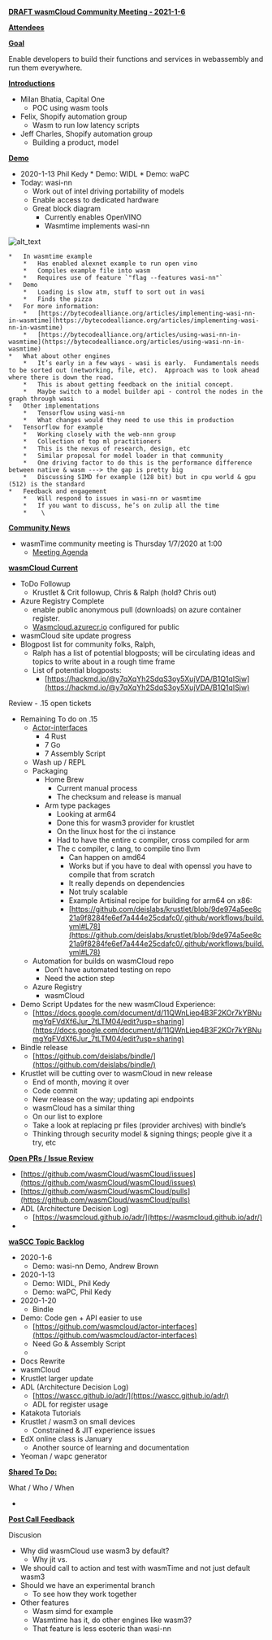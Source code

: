 **<span style="text-decoration:underline;">DRAFT wasmCloud Community Meeting - 2021-1-6</span>**

**<span style="text-decoration:underline;">Attendees</span>**

**<span style="text-decoration:underline;">Goal</span>**

Enable developers to build their functions and services in webassembly and run them everywhere.

**<span style="text-decoration:underline;">Introductions</span>**



*   Milan Bhatia, Capital One
    *   POC using wasm tools
*   Felix, Shopify automation group
    *   Wasm to run low latency scripts
*   Jeff Charles, Shopify automation group
    *   Building a product, model

**<span style="text-decoration:underline;">Demo</span>**



*    2020-1-13 Phil Kedy
    *   Demo: WIDL
    *   Demo: waPC
*   Today: wasi-nn
    *   Work out of intel driving portability of models
    *   Enable access to dedicated hardware
    *   Great block diagram
        *   Currently enables OpenVINO
        *   Wasmtime implements wasi-nn

![alt_text](images/2021-1-6-wwasi-nn.png "wasi-nn background")

    *   In wasmtime example
        *   Has enabled alexnet example to run open vino
        *   Compiles example file into wasm
        *   Requires use of feature `"flag --features wasi-nn"`
    *   Demo
        *   Loading is slow atm, stuff to sort out in wasi
        *   Finds the pizza
    *   For more information:
        *   [https://bytecodealliance.org/articles/implementing-wasi-nn-in-wasmtime](https://bytecodealliance.org/articles/implementing-wasi-nn-in-wasmtime)
        *   [https://bytecodealliance.org/articles/using-wasi-nn-in-wasmtime](https://bytecodealliance.org/articles/using-wasi-nn-in-wasmtime)
    *   What about other engines
        *   It’s early in a few ways - wasi is early.  Fundamentals needs to be sorted out (networking, file, etc).  Approach was to look ahead where there is down the road.
        *   This is about getting feedback on the initial concept.
        *   Maybe switch to a model builder api - control the nodes in the graph through wasi
    *   Other implementations
        *   Tensorflow using wasi-nn
        *   What changes would they need to use this in production
    *   Tensorflow for example
        *   Working closely with the web-nnn group
        *   Collection of top ml practitioners
        *   This is the nexus of research, design, etc
        *   Similar proposal for model loader in that community
        *   One driving factor to do this is the performance difference between native & wasm ---> the gap is pretty big
        *   Discussing SIMD for example (128 bit) but in cpu world & gpu (512) is the standard
    *   Feedback and engagement
        *   Will respond to issues in wasi-nn or wasmtime
        *   If you want to discuss, he’s on zulip all the time
        *    \


**<span style="text-decoration:underline;">Community News</span>**



*   wasmTime community meeting is Thursday 1/7/2020 at 1:00
    *   [Meeting Agenda](https://docs.google.com/document/d/1ZtxZNWbTNIhDdIXt27NQdwuc6D5O288l5HZKc_wC0FQ/edit#)

**<span style="text-decoration:underline;">wasmCloud Current</span>**



*   ToDo Followup
    *   Krustlet & Crit followup, Chris & Ralph (hold? Chris out)
*   Azure Registry Complete
    *   enable public anonymous pull (downloads) on azure container register.
    *   [Wasmcloud.azurecr.io](http://wasmcloud.azurecr.io/) configured for public
*   wasmCloud site update progress
*   Blogpost list for community folks, Ralph, 
    *   Ralph has a list of potential blogposts; will be circulating ideas and topics to write about in a rough time frame
    *   List of potential blogposts:
        *   [https://hackmd.io/@y7qXqYh2SdqS3oy5XujVDA/B1Q1qISjw](https://hackmd.io/@y7qXqYh2SdqS3oy5XujVDA/B1Q1qISjw)

Review - .15 open tickets



*   Remaining To do on .15
    *   [Actor-interfaces](https://github.com/wasmCloud/actor-interfaces/issues)
        *   4 Rust
        *   7 Go
        *   7 Assembly Script
    *   Wash up / REPL
    *   Packaging
        *   Home Brew
            *   Current manual process
            *   The checksum and release is manual
        *   Arm type packages
            *   Looking at arm64
            *   Done this for wasm3 provider for krustlet
            *   On the linux host for the ci instance
            *   Had to have the entire c compiler, cross compiled for arm
            *   The c compiler, c lang, to compile tino llvm
                *   Can happen on amd64
                *   Works but if you have to deal with openssl you have to compile that from scratch
                *   It really depends on dependencies
                *   Not truly scalable
                *   Example Artisinal recipe for building for arm64 on x86:
                *   [https://github.com/deislabs/krustlet/blob/9de974a5ee8c21a9f8284fe6ef7a444e25cdafc0/.github/workflows/build.yml#L78](https://github.com/deislabs/krustlet/blob/9de974a5ee8c21a9f8284fe6ef7a444e25cdafc0/.github/workflows/build.yml#L78)
    *   Automation for builds on wasmCloud repo
        *   Don’t have automated testing on repo
        *   Need the action step
    *   Azure Registry
        *   wasmCloud
*   Demo Script Updates for the new wasmCloud Experience:
    *   [https://docs.google.com/document/d/11QWnLiep4B3F2KOr7kYBNumgYqFVdXf6Jur_7tLTM04/edit?usp=sharing](https://docs.google.com/document/d/11QWnLiep4B3F2KOr7kYBNumgYqFVdXf6Jur_7tLTM04/edit?usp=sharing)
*   Bindle release
    *   [https://github.com/deislabs/bindle/](https://github.com/deislabs/bindle/)
*   Krustlet will be cutting over to wasmCloud in new release
    *   End of month, moving it over
    *   Code commit
    *   New release on the way; updating api endpoints
    *   wasmCloud has a similar thing
    *   On our list to explore
    *   Take a look at replacing pr files (provider archives) with bindle’s
    *   Thinking through security model & signing things; people give it a try, etc

**<span style="text-decoration:underline;">Open PRs / Issue Review</span>**



*   [https://github.com/wasmCloud/wasmCloud/issues](https://github.com/wasmCloud/wasmCloud/issues)
*   [https://github.com/wasmCloud/wasmCloud/pulls](https://github.com/wasmCloud/wasmCloud/pulls)
*   ADL (Architecture Decision Log)
    *   [https://wasmcloud.github.io/adr/](https://wasmcloud.github.io/adr/)
*   

**<span style="text-decoration:underline;">waSCC Topic Backlog</span>**



*   2020-1-6
    *   Demo: wasi-nn Demo, Andrew Brown
*   2020-1-13
    *   Demo: WIDL, Phil Kedy
    *   Demo: waPC, Phil Kedy
*   2020-1-20
    *   Bindle
*   Demo: Code gen + API easier to use
    *   [https://github.com/wasmcloud/actor-interfaces](https://github.com/wasmcloud/actor-interfaces)
    *   Need Go & Assembly Script
    *   
*   Docs Rewrite
*   wasmCloud
*   Krustlet larger update
*   ADL (Architecture Decision Log)
    *   [https://wascc.github.io/adr/](https://wascc.github.io/adr/)
    *   ADL for register usage
*   Katakota Tutorials
*   Krustlet / wasm3 on small devices
    *   Constrained & JIT experience issues
*   EdX online class is January
    *   Another source of learning and documentation 
*   Yeoman / wapc generator

**<span style="text-decoration:underline;">Shared To Do:</span>**

What / Who / When



*   

**<span style="text-decoration:underline;">Post Call Feedback</span>**

Discusion



*   Why did wasmCloud use wasm3 by default?
    *   Why jit vs. 
*   We should call to action and test with wasmTime and not just default wasm3
*   Should we have an experimental branch
    *   To see how they work together
*   Other features
    *   Wasm simd for example
    *   Wasmtime has it, do other engines like wasm3?
    *   That feature is less esoteric than wasi-nn